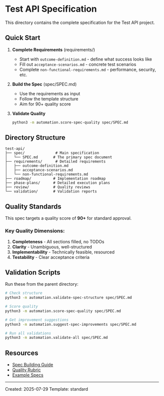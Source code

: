 # Test API Specification

This directory contains the complete specification for the Test API project.

## Quick Start

1. **Complete Requirements** (requirements/)
   - Start with `outcome-definition.md` - define what success looks like
   - Fill out `acceptance-scenarios.md` - concrete test scenarios
   - Complete `non-functional-requirements.md` - performance, security, etc.

2. **Build the Spec** (spec/SPEC.md)
   - Use the requirements as input
   - Follow the template structure
   - Aim for 90+ quality score

3. **Validate Quality**
   ```bash
   python3 -m automation.score-spec-quality spec/SPEC.md
   ```

## Directory Structure

```
test-api/
├── spec/              # Main specification
│   └── SPEC.md       # The primary spec document
├── requirements/      # Detailed requirements
│   ├── outcome-definition.md
│   ├── acceptance-scenarios.md
│   └── non-functional-requirements.md
├── roadmap/          # Implementation roadmap
├── phase-plans/      # Detailed execution plans
├── review/           # Quality reviews
└── validation/       # Validation reports
```

## Quality Standards

This spec targets a quality score of **90+** for standard approval.

### Key Quality Dimensions:
1. **Completeness** - All sections filled, no TODOs
2. **Clarity** - Unambiguous, well-structured
3. **Implementability** - Technically feasible, resourced
4. **Testability** - Clear acceptance criteria

## Validation Scripts

Run these from the parent directory:

```bash
# Check structure
python3 -m automation.validate-spec-structure spec/SPEC.md

# Score quality
python3 -m automation.score-spec-quality spec/SPEC.md

# Get improvement suggestions
python3 -m automation.suggest-spec-improvements spec/SPEC.md

# Run all validations
python3 -m automation.validate-all spec/SPEC.md
```

## Resources

- [Spec Building Guide](../01-spec-creation/README.md)
- [Quality Rubric](../templates/spec-quality-rubric.md)
- [Example Specs](../example-project/)

---
Created: 2025-07-29
Template: standard
